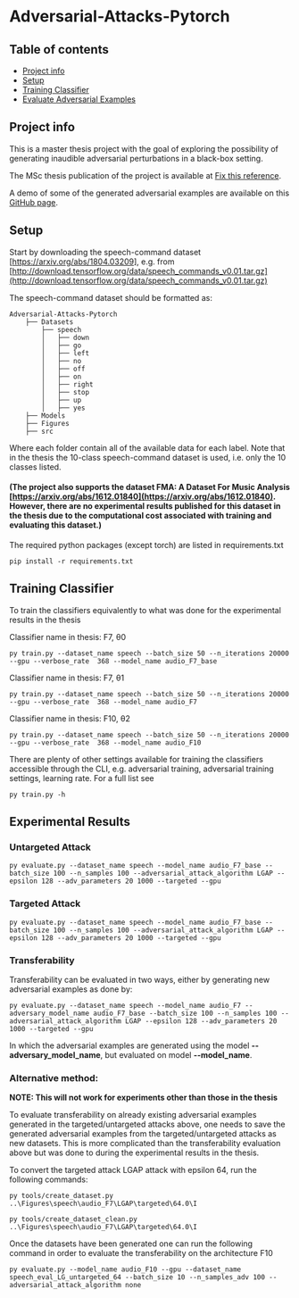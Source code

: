 
# Adversarial-Attacks-Pytorch

## Table of contents
* [Project info](#general-info)
* [Setup](#setup)
* [Training Classifier](#setup)
* [Evaluate Adversarial Examples](#setup)

## Project info
This is a master thesis project with the goal of exploring the possibility of generating inaudible adversarial perturbations in a black-box setting.
    
The MSc thesis publication of the project is available at [Fix this reference]().

A demo of some of the generated adversarial examples are available on this [GitHub page](https://srll.github.io/Adversarial-Attacks-Pytorch/).
    
	
## Setup
Start by downloading the speech-command dataset [https://arxiv.org/abs/1804.03209], e.g. from [http://download.tensorflow.org/data/speech_commands_v0.01.tar.gz](http://download.tensorflow.org/data/speech_commands_v0.01.tar.gz)

The speech-command dataset should be formatted as:

 
    Adversarial-Attacks-Pytorch
        ├── Datasets
            ├── speech
            │   ├── down
            │   ├── go
            │   ├── left
            │   ├── no
            │   ├── off
            │   ├── on
            │   ├── right
            │   ├── stop
            │   ├── up
            │   ├── yes
        ├── Models
        ├── Figures
        ├── src
        
Where each folder contain all of the available data for each label.
Note that in the thesis the 10-class speech-command dataset is used, i.e. only the 10 classes listed.

#### (The project also supports the dataset FMA: A Dataset For Music Analysis [https://arxiv.org/abs/1612.01840](https://arxiv.org/abs/1612.01840). However, there are no experimental results published for this dataset in the thesis due to the computational cost associated with training and evaluating this dataset.)

The required python packages (except torch) are listed in requirements.txt
    
    pip install -r requirements.txt
        
## Training Classifier
To train the classifiers equivalently to what was done for the experimental results in the thesis

    
Classifier name in thesis: F7,  θ0
    
    py train.py --dataset_name speech --batch_size 50 --n_iterations 20000 --gpu --verbose_rate  368 --model_name audio_F7_base

Classifier name in thesis: F7, θ1

    py train.py --dataset_name speech --batch_size 50 --n_iterations 20000 --gpu --verbose_rate  368 --model_name audio_F7

Classifier name in thesis: F10, θ2

    py train.py --dataset_name speech --batch_size 50 --n_iterations 20000 --gpu --verbose_rate  368 --model_name audio_F10

There are plenty of other settings available for training the classifiers accessible through the CLI, e.g. adversarial training, adversarial training settings, learning rate. For a full list see

    py train.py -h

## Experimental Results

### **Untargeted Attack**
    py evaluate.py --dataset_name speech --model_name audio_F7_base --batch_size 100 --n_samples 100 --adversarial_attack_algorithm LGAP --epsilon 128 --adv_parameters 20 1000 --targeted --gpu

### **Targeted Attack**
    py evaluate.py --dataset_name speech --model_name audio_F7_base --batch_size 100 --n_samples 100 --adversarial_attack_algorithm LGAP --epsilon 128 --adv_parameters 20 1000 --targeted --gpu


### **Transferability**
Transferability can be evaluated in two ways, either by generating new adversarial examples as done by:

    py evaluate.py --dataset_name speech --model_name audio_F7 --adversary_model_name audio_F7_base --batch_size 100 --n_samples 100 --adversarial_attack_algorithm LGAP --epsilon 128 --adv_parameters 20 1000 --targeted --gpu

In which the adversarial examples are generated using the model **--adversary_model_name**, but evaluated on model **--model_name**.


### Alternative method:
**NOTE: This will not work for experiments other than those in the thesis**

To evaluate transferability on already existing adversarial examples generated in the targeted/untargeted attacks above, one needs to save the generated adversarial examples from the targeted/untargeted attacks as new datasets. This is more complicated than the transferability evaluation above but was done to during the experimental results in the thesis.

To convert the targeted attack LGAP attack with epsilon 64, run the following commands:
    
    py tools/create_dataset.py ..\Figures\speech\audio_F7\LGAP\targeted\64.0\I

    py tools/create_dataset_clean.py ..\Figures\speech\audio_F7\LGAP\targeted\64.0\I


Once the datasets have been generated one can run the following command in order to evaluate the transferability on the architecture F10

    py evaluate.py --model_name audio_F10 --gpu --dataset_name speech_eval_LG_untargeted_64 --batch_size 10 --n_samples_adv 100 --adversarial_attack_algorithm none
    
